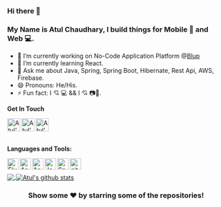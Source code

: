 ### Hi there 👋
  
### My Name is Atul Chaudhary, I build things for Mobile 📱 and Web 💻.

<!--
**atul-chaudhary/atul-chaudhary** is a ✨ _special_ ✨ repository because its `README.md` (this file) appears on your GitHub profile.

Here are some ideas to get you started:
-->

- 🔭 I’m currently working on No-Code Application Platform @[Blup](https://blup.in/)
- 🌱 I’m currently learning React.
- 💬 Ask me about Java, Spring, Spring Boot, Hibernate, Rest Api, AWS, Firebase.
- 😄 Pronouns: He/His.
- ⚡ Fun fact: I 💘 💻 && I 💘 📷🎥.


**Get In Touch** 

&nbsp; &nbsp; &nbsp; <a href="https://www.linkedin.com/in/atul-chaudhary/">
  <img align="left" alt="Atul's Linkdein" width="30px" src="https://img.icons8.com/fluent/48/000000/linkedin.png" />
</a>
<a href="https://stackoverflow.com/users/8145335/atul-chaudhary">
  <img align="left" alt="Atul's StackOverflow" width="30px" src="https://img.icons8.com/color/48/000000/stackoverflow.png" />
</a>
<a href="https://twitter.com/atulcha66037751">
  <img align="left" alt="Atul's Twitter" width="30px" src="https://img.icons8.com/color/48/000000/twitter--v1.png" />
</a>

<br/>

**Languages and Tools:**  

<a href="https://flutter.dev/" target="_blank"><img align="left" alt="Flutter" width="26px" src="https://img.icons8.com/color/48/000000/flutter.png" /></a>
<a href="https://developer.android.com/" target="_blank"><img align="left" alt="Android" width="26px" src="https://img.icons8.com/fluent/48/000000/android-os.png" /></a>
<a href="https://angular.io/" target="_blank"> <img align="left" alt="Angular" width="26px" src="https://img.icons8.com/color/48/000000/angularjs.png"/> </a>
<a href="https://www.java.com/en/" target="_blank"> <img align="left" alt="Java" width="26px" src="https://img.icons8.com/color/48/000000/java-coffee-cup-logo.png"/> </a>
<a href="https://spring.io/projects/spring-boot" target="_blank"> <img align="left" alt="SpringBoot" width="26px" src="https://img.icons8.com/color/48/000000/spring-logo.png"/> </a>
<a href="https://www.python.org/" target="_blank"> <img align="left" alt="git" width="26px" src="https://img.icons8.com/color/48/000000/python.png"/> </a>

<br/>
<br/>

<a href="https://github.com/atul-chaudhary">
  <img align="center" src="https://github-readme-stats.vercel.app/api/top-langs/?username=atul-chaudhary&theme=dark&hide_langs_below=1" />
</a>
<a href="https://github.com/atul-chaudhary">
 <img align="center" src="https://github-readme-stats.vercel.app/api?username=atul-chaudhary&include_all_commits=true&count_private=true&show_icons=true&line_height=20&title_color=FFFFFF&icon_color=FFFFFF&text_color=FFFFFF&bg_color=0D1117" alt="Atul's github stats"/>
</a>


<div align="center">

### Show some ❤️ by starring some of the repositories!

</div>
